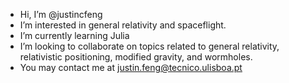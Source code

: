 - Hi, I’m @justincfeng
- I’m interested in general relativity and spaceflight.
- I’m currently learning Julia
- I’m looking to collaborate on topics related to general relativity, relativistic positioning, modified gravity, and wormholes.
- You may contact me at justin.feng@tecnico.ulisboa.pt

<!---
**justincfeng/justincfeng** is a ✨ _special_ ✨ repository because its `README.md` (this file) appears on your GitHub profile.
--->
